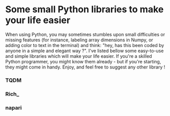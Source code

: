 # Some small Python libraries to make your life easier 

When using Python, you may sometimes stumbles upon small difficulties or missing features 
(for instance, labeling array dimensions in Numpy, or adding color to text in the terminal) and think: "hey, has this been coded by anyone in a simple and elegant way ?". 
I've listed bellow some easy-to-use and simple libraries which will make your life easier. 
If you're a skilled Python programmer, you might know them already - but if you're starting, they might come in handy.
Enjoy, and feel free to suggest any other library !  

### TQDM 

### Rich_ 

### napari

### 
